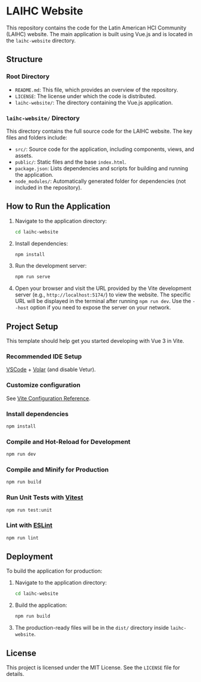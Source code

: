# LAIHC Website

This repository contains the code for the Latin American HCI Community (LAIHC) website. The main application is built using Vue.js and is located in the `laihc-website` directory.

## Structure

### Root Directory

- `README.md`: This file, which provides an overview of the repository.
- `LICENSE`: The license under which the code is distributed.
- `laihc-website/`: The directory containing the Vue.js application.

### `laihc-website/` Directory

This directory contains the full source code for the LAIHC website. The key files and folders include:

- `src/`: Source code for the application, including components, views, and assets.
- `public/`: Static files and the base `index.html`.
- `package.json`: Lists dependencies and scripts for building and running the application.
- `node_modules/`: Automatically generated folder for dependencies (not included in the repository).

## How to Run the Application

1. Navigate to the application directory:

   ```bash
   cd laihc-website
   ```

2. Install dependencies:

   ```bash
   npm install
   ```

3. Run the development server:

   ```bash
   npm run serve
   ```

4. Open your browser and visit the URL provided by the Vite development server (e.g., `http://localhost:5174/`) to view the website. The specific URL will be displayed in the terminal after running `npm run dev`. Use the `--host` option if you need to expose the server on your network.

## Project Setup

This template should help get you started developing with Vue 3 in Vite.

### Recommended IDE Setup

[VSCode](https://code.visualstudio.com/) + [Volar](https://marketplace.visualstudio.com/items?itemName=Vue.volar) (and disable Vetur).

### Customize configuration

See [Vite Configuration Reference](https://vite.dev/config/).

### Install dependencies

```bash
npm install
```

### Compile and Hot-Reload for Development

```bash
npm run dev
```

### Compile and Minify for Production

```bash
npm run build
```

### Run Unit Tests with [Vitest](https://vitest.dev/)

```bash
npm run test:unit
```

### Lint with [ESLint](https://eslint.org/)

```bash
npm run lint
```

## Deployment

To build the application for production:

1. Navigate to the application directory:

   ```bash
   cd laihc-website
   ```

2. Build the application:

   ```bash
   npm run build
   ```

3. The production-ready files will be in the `dist/` directory inside `laihc-website`.

## License

This project is licensed under the MIT License. See the `LICENSE` file for details.
